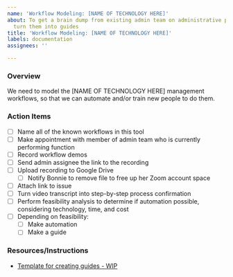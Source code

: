 ```yaml
---
name: 'Workflow Modeling: [NAME OF TECHNOLOGY HERE]'
about: To get a brain dump from existing admin team on administrative processes and
  turn them into guides
title: 'Workflow Modeling: [NAME OF TECHNOLOGY HERE]'
labels: documentation
assignees: ''

---
```


### Overview
We need to model the [NAME OF TECHNOLOGY HERE] management workflows, so that we can automate and/or train new people to do them.

### Action Items
- [ ] Name all of the known workflows in this tool
- [ ] Make appointment with member of admin team who is currently performing function
- [ ] Record workflow demos
- [ ] Send admin assignee the link to the recording
- [ ] Upload recording to Google Drive
   - [ ] Notify Bonnie to remove file to free up her Zoom account space
- [ ] Attach link to issue
- [ ] Turn video transcript into step-by-step process confirmation
- [ ] Perform feasibility analysis to determine if automation possible, considering technology, time, and cost
- [ ] Depending on feasibility:
   - [ ] Make automation
   - [ ] Make a guide

### Resources/Instructions
- [Template for creating guides - WIP](https://docs.google.com/document/d/1-8gmeC-wnfM8C8fVvmTP1BLA2WfNjKH_XJrHB1OAV6Q/edit)
